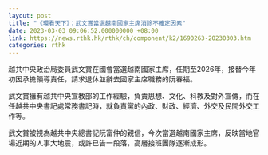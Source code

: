 ```yaml
---
layout: post
title: "《環看天下》：武文賞當選越南國家主席消除不確定因素"
date: 2023-03-03 09:06:52.000000000 +08:00
link: https://news.rthk.hk/rthk/ch/component/k2/1690263-20230303.htm
categories: rthk
---
```


越共中央政治局委員武文賞在國會當選越南國家主席，任期至2026年，接替今年初因承擔領導責任，請求退休並辭去國家主席職務的阮春福。

武文賞擁有越共中央宣教部的工作經驗，負責思想、文化、科教及對外宣傳，而在任越共中央書記處常務書記時，就負責黨的內政、財政、經濟、外交及民間外交工作等。

武文賞被視為越共中央總書記阮富仲的親信，今次當選越南國家主席，反映當地官場近期的人事大地震，或許已告一段落，高層接班團隊逐漸成形。
